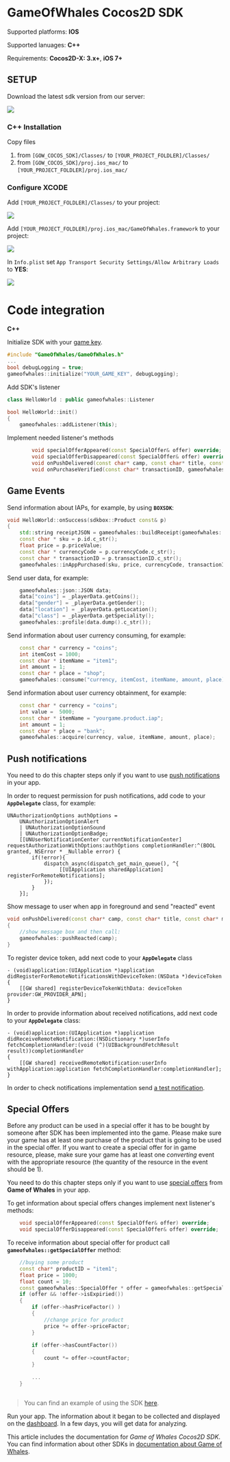 # GameOfWhales Cocos2D SDK

Supported platforms: **IOS**

Supported lanuages: **C++**

Requirements: **Cocos2D-X: 3.x+**, **iOS 7+**
    


## SETUP

Download the latest sdk version from our server:

[<img src=https://github.com/Game-of-whales/GOW-SDK-UNITY/wiki/img/download.png>](https://github.com/Game-of-whales/GOW-SDK-COCOS2D-CPP/archive/v2.0.8.zip)

### C++ Installation

Copy files

1) from ``[GOW_COCOS_SDK]/Classes/`` to ``[YOUR_PROJECT_FOLDLER]/Classes/``
2) from ``[GOW_COCOS_SDK]/proj.ios_mac/`` to ``[YOUR_PROJECT_FOLDLER]/proj.ios_mac/``


### Configure XCODE

Add ``[YOUR_PROJECT_FOLDLER]/Classes/`` to your project:

<img src=http://www.gameofwhales.com/sites/default/files/documentation/cocos_AddFilesToProject.png>

Add ``[YOUR_PROJECT_FOLDLER]/proj.ios_mac/GameOfWhales.framework`` to your project:

<img src=http://www.gameofwhales.com/sites/default/files/documentation/cocos_LinkBinaryWithLibrary.png>

In ``Info.plist`` set ``App Transport Security Settings/Allow Arbitrary Loads`` to **YES**:

<img src=http://www.gameofwhales.com/sites/default/files/documentation/cocos_AppTransportSecuritySettings.png>



# Code integration

**C++**

Initialize SDK with your [game key](http://www.gameofwhales.com/documentation/game).
```cpp
#include "GameOfWhales/GameOfWhales.h"
...
bool debugLogging = true;
gameofwhales::initialize("YOUR_GAME_KEY", debugLogging);
```


Add SDK's listener
```cpp
class HelloWorld : public gameofwhales::Listener

bool HelloWorld::init()
{
    gameofwhales::addListener(this);
```

Implement needed listener's methods 
```cpp
        void specialOfferAppeared(const SpecialOffer& offer) override;
        void specialOfferDisappeared(const SpecialOffer& offer) override;
        void onPushDelivered(const char* camp, const char* title, const char* message) override;
        void onPurchaseVerified(const char* transactionID, gameofwhales::PURCHASE_STATE state) override;
```

## Game Events

Send information about IAPs, for example, by using **``BOXSDK``**:
```cpp
void HelloWorld::onSuccess(sdkbox::Product const& p)
{
    std::string receiptJSON = gameofwhales::buildReceipt(gameofwhales::STORE_APPSTORE, p.transactionID.c_str(), p.receiptCipheredPayload.c_str());
    const char * sku = p.id.c_str();
    float price = p.priceValue;
    const char * currencyCode = p.currencyCode.c_str();
    const char * transactionID = p.transactionID.c_str();
    gameofwhales::inAppPurchased(sku, price, currencyCode, transactionID, receiptJSON.c_str());
```

Send user data, for example:
```cpp
    gameofwhales::json::JSON data;
    data["coins"] = _playerData.getCoins();
    data["gender"] = _playerData.getGender();
    data["location"] = _playerData.getLocation();
    data["class"] = _playerData.getSpeciality();
    gameofwhales::profile(data.dump().c_str());
```

Send information about user currency consuming, for example:
```cpp
    const char * currency = "coins";
    int itemCost = 1000;
    const char * itemName = "item1";
    int amount = 1;
    const char * place = "shop";
    gameofwhales::consume("currency, itemCost, itemName, amount, place);
```

Send information about user currency obtainment, for example:
```cpp
    const char * currency = "coins";
    int value =  5000;
    const char * itemName = "yourgame.product.iap";
    int amount = 1;
    const char * place = "bank";
    gameofwhales::acquire(currency, value, itemName, amount, place);
```


## Push notifications

You need to do this chapter steps only if you want to use [push notifications](http://www.gameofwhales.com/documentation/push-notifications) in your app.

In order to request permission for push notifications, add code to your **``AppDelegate``** class, for example:
```objc
UNAuthorizationOptions authOptions =
    UNAuthorizationOptionAlert
    | UNAuthorizationOptionSound
    | UNAuthorizationOptionBadge;
    [[UNUserNotificationCenter currentNotificationCenter] requestAuthorizationWithOptions:authOptions completionHandler:^(BOOL granted, NSError * _Nullable error) {
        if(!error){
            dispatch_async(dispatch_get_main_queue(), ^{
                 [[UIApplication sharedApplication] registerForRemoteNotifications];
            }); 
        }
    }];
```

Show message to user when app in foreground and send "reacted" event 
```cpp
void onPushDelivered(const char* camp, const char* title, const char* message)
{
    //show message box and then call:
    gameofwhales::pushReacted(camp);
}
```

To register device token, add next code to your **``AppDelegate``** class
```objc
- (void)application:(UIApplication *)application didRegisterForRemoteNotificationsWithDeviceToken:(NSData *)deviceToken {
    [[GW shared] registerDeviceTokenWithData: deviceToken provider:GW_PROVIDER_APN];
}
```

In order to provide information about received notifications, add next code to your **``AppDelegate``** class:
```objc
- (void)application:(UIApplication *)application didReceiveRemoteNotification:(NSDictionary *)userInfo
fetchCompletionHandler:(void (^)(UIBackgroundFetchResult result))completionHandler
{
    [[GW shared] receivedRemoteNotification:userInfo withApplication:application fetchCompletionHandler:completionHandler];
}
```

In order to check notifications implementation send [a test notification](http://www.gameofwhales.com/documentation/how-send-test-push-notification).


## Special Offers

Before any product can be used in a special offer it has to be bought by someone after SDK has been implemented into the game. Please make sure your game has at least one purchase of the product that is going to be used in the special offer.
If you want to create a special offer for in game resource, please, make sure your game has at least one _converting_ event with the appropriate resource (the quantity of the resource in the event should be 1).


You need to do this chapter steps only if you want to use [special offers](http://www.gameofwhales.com/documentation/special-offers) from **Game of Whales** in your app.

To get information about special offers changes implement next listener's methods:
```cpp
    void specialOfferAppeared(const SpecialOffer& offer) override;
    void specialOfferDisappeared(const SpecialOffer& offer) override;
```

To receive information about special offer for product call **``gameofwhales::getSpecialOffer``** method:
```cpp
    //buying some product
    const char* productID = "item1";
    float price = 1000;
    float count = 10;
    const gameofwhales::SpecialOffer * offer = gameofwhales::getSpecialOffer(productID);
    if (offer && !offer->isExpiried())
    {
        if (offer->hasPriceFactor() )
        {
            //change price for product
            price *= offer->priceFactor;
        }
        
        if (offer->hasCountFactor())
        {
            count *= offer->countFactor;
        }
        
        ...
    }
    
```


> You can find an example of using the SDK [here](https://github.com/Game-of-whales/GOW-SDK-COCOS2D-CPP/tree/master/Example).

Run your app. The information about it began to be collected and displayed on the [dashboard](http://gameofwhales.com/documentation/dashboard). In a few days, you will get data for analyzing.

This article includes the documentation for _Game of Whales Cocos2D SDK_. You can find information about other SDKs in [documentation about Game of Whales](http://www.gameofwhales.com/documentation/download-setup).
